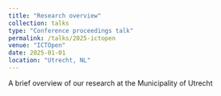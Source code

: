 ```yaml
---
title: "Research overview"
collection: talks
type: "Conference proceedings talk"
permalink: /talks/2025-ictopen
venue: "ICTOpen"
date: 2025-01-01
location: "Utrecht, NL"
---
```


A brief overview of our research at the Municipality of Utrecht
